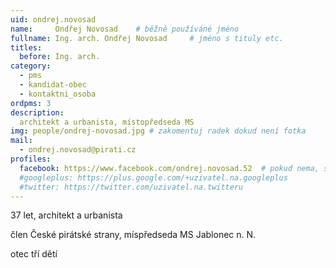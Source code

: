 ```yaml
---
uid: ondrej.novosad
name:     Ondřej Novosad   	# běžně používáné jméno
fullname: Ing. arch. Ondřej Novosad   	# jméno s tituly etc.
titles:
  before: Ing. arch.
category:
  - pms
  - kandidat-obec
  - kontaktni_osoba
ordpms: 3
description: 
  architekt a urbanista, místopředseda MS
img: people/ondrej-novosad.jpg # zakomentuj radek dokud není fotka
mail:
  - ondrej.novosad@pirati.cz
profiles:
  facebook: https://www.facebook.com/ondrej.novosad.52  # pokud nema, staci smazat tuto radku
  #googleplus: https://plus.google.com/+uzivatel.na.googleplus
  #twitter: https://twitter.com/uzivatel.na.twitteru
---
```


37 let, architekt a urbanista

člen České pirátské strany, míspředseda MS Jablonec n. N.

otec tří dětí